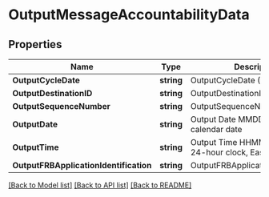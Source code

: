# OutputMessageAccountabilityData

## Properties

Name | Type | Description | Notes
------------ | ------------- | ------------- | -------------
**OutputCycleDate** | **string** | OutputCycleDate (CCYYMMDD) | [optional] 
**OutputDestinationID** | **string** | OutputDestinationID | [optional] 
**OutputSequenceNumber** | **string** | OutputSequenceNumber | [optional] 
**OutputDate** | **string** | Output Date MMDD, based on the calendar date  | [optional] 
**OutputTime** | **string** | Output Time HHMM, based on a 24-hour clock, Eastern Time  | [optional] 
**OutputFRBApplicationIdentification** | **string** | OutputFRBApplicationIdentification | [optional] 

[[Back to Model list]](../README.md#documentation-for-models) [[Back to API list]](../README.md#documentation-for-api-endpoints) [[Back to README]](../README.md)


